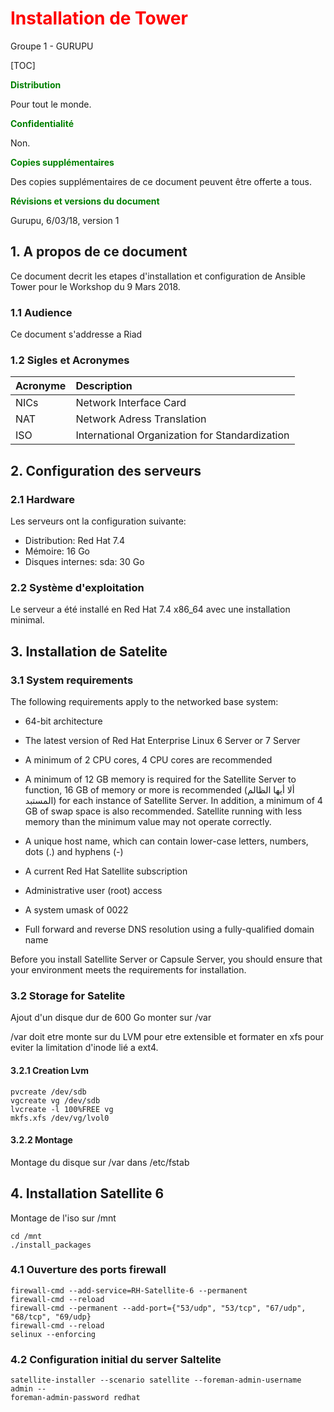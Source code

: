 # <span style='color:red'>Installation de Tower</span>

Groupe 1 - GURUPU

[TOC]

<b style='color:green'>Distribution</b>

Pour tout le monde.

<b style='color:green'>Confidentialité</b>

Non.

<b style='color:green'>Copies supplémentaires</b>

Des copies supplémentaires de ce document peuvent être offerte a tous.

<b style='color:green'>Révisions et versions du document</b>

Gurupu, 6/03/18, version 1



## 1. A propos de ce document

Ce document decrit les etapes d'installation et configuration de Ansible Tower pour le Workshop du 9 Mars 2018.

### 1.1 Audience

Ce document s'addresse a Riad

### 1.2 Sigles et Acronymes

| Acronyme | Description                                    |
| :------- | :--------------------------------------------- |
| NICs     | Network Interface Card                         |
| NAT      | Network Adress Translation                     |
| ISO      | International Organization for Standardization |

## 2. Configuration des serveurs

### 2.1 Hardware

Les serveurs ont la configuration suivante:

- Distribution: Red Hat 7.4
- Mémoire: 16 Go
- Disques internes: sda: 30 Go

###  2.2 Système d'exploitation

Le serveur a été installé en Red Hat 7.4 x86_64 avec une installation minimal.



## 3. Installation de Satelite

### 3.1 System requirements

The following requirements apply to the networked base system:

- 64-bit architecture
- The latest version of Red Hat Enterprise Linux 6 Server or 7 Server
- A minimum of 2 CPU cores, 4 CPU cores are recommended
- A minimum of 12 GB memory is required for the Satellite Server to function, 16 GB of memory or more is recommended (ألا أيها الظالم المستبد) for each instance of Satellite Server. In addition, a minimum of 4 GB of swap space is also recommended. Satellite running with less memory than the minimum value may not operate correctly.


- A unique host name, which can contain lower-case letters, numbers, dots (.) and hyphens (-)
- A current Red Hat Satellite subscription
- Administrative user (root) access
- A system umask of 0022
- Full forward and reverse DNS resolution using a fully-qualified domain name

Before you install Satellite Server or Capsule Server, you should ensure that your environment meets
the requirements for installation.



### 3.2 Storage for Satelite

Ajout d'un disque dur de 600 Go monter sur /var

/var doit etre monte sur du LVM pour etre extensible et formater en xfs pour eviter la limitation d'inode lié a ext4.

#### 3.2.1 Creation Lvm

``` 
pvcreate /dev/sdb
vgcreate vg /dev/sdb
lvcreate -l 100%FREE vg
mkfs.xfs /dev/vg/lvol0
```

#### 3.2.2 Montage 

Montage du disque sur /var dans /etc/fstab



## 4. Installation Satellite 6

Montage de l'iso sur /mnt

```
cd /mnt
./install_packages
```

### 4.1 Ouverture des ports firewall

```
firewall-cmd --add-service=RH-Satellite-6 --permanent
firewall-cmd --reload
firewall-cmd --permanent --add-port={"53/udp", "53/tcp", "67/udp", "68/tcp", "69/udp}
firewall-cmd --reload
selinux --enforcing
```

### 4.2 Configuration initial du server Saltelite

```
satellite-installer --scenario satellite --foreman-admin-username admin --
foreman-admin-password redhat
```





